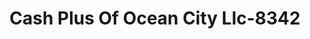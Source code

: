 ---
f_zip-code: 21842
f_state-code: MD
title: Cash Plus Of Ocean City Llc-8342
f_phone: 410-289-2136
f_city-only: Ocean City
f_address: 710 Philadelphia Ave Ocean City
f_location-unique-id: '8342'
slug: cash-plus-of-ocean-city-llc-8342
updated-on: '2024-05-30T13:46:58.046Z'
created-on: '2024-05-30T13:36:59.803Z'
published-on: '2024-05-30T13:54:32.469Z'
f_city-state: cms/city/ocean-city-md.md
f_company: cms/company/cash-plus-of-ocean-city-llc.md
f_state: cms/state/maryland.md
layout: '[payday-loan].html'
tags: payday-loan
---
